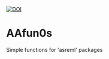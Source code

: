 [![DOI](https://zenodo.org/badge/115507374.svg)](https://zenodo.org/badge/latestdoi/115507374)

# AAfun0s
Simple functions for 'asreml' packages
